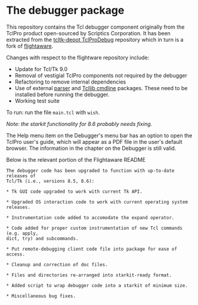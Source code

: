 # The debugger package

This repository contains the Tcl debugger component originally from the TclPro
product open-sourced by Scriptics Corporation. It has been extracted from the
[tcltk-depot TclProDebug](https://github.com/tcltk-depot/TclProDebug) repository
which in turn is a fork of [flightaware](https://github.com/flightaware/TclProDebug).

Changes with respect to the flightware repository include:

- Update for Tcl/Tk 9.0
- Removal of vestigial TclPro components not required by the debugger
- Refactoring to remove internal dependencies
- Use of external [parser](https://github.com/tcltk-depot/tcl-parser) and
[Tcllib cmdline](https://core.tcl-lang.org/tcllib/doc/trunk/embedded/index.md)
packages. These need to be installed before running the debugger.
- Working test suite

To run: run the file `main.tcl` with `wish`.

*Note: the starkit functionality for 8.6 probably needs fixing.*

The Help menu item on the Debugger's menu bar has an option to open the TclPro
user's guide, which will appear as a PDF file in the user's default browser.
The information in the chapter on the Debugger is still valid.

Below is the relevant portion of the Flightaware README

```
The debugger code has been upgraded to function with up-to-date releases of 
Tcl/Tk (i.e., versions 8.5, 8.6):

* Tk GUI code upgraded to work with current Tk API.

* Upgraded OS interaction code to work with current operating system releases.

* Instrumentation code added to accomodate the expand operator.

* Code added for proper custom instrumentation of new Tcl commands (e.g. apply,
dict, try) and subcommands.

* Put remote-debugging client code file into package for ease of access.

* Cleanup and correction of doc files.

* Files and directories re-arranged into starkit-ready format.

* Added script to wrap debugger code into a starkit of minimum size.

* Miscellaneous bug fixes.
```